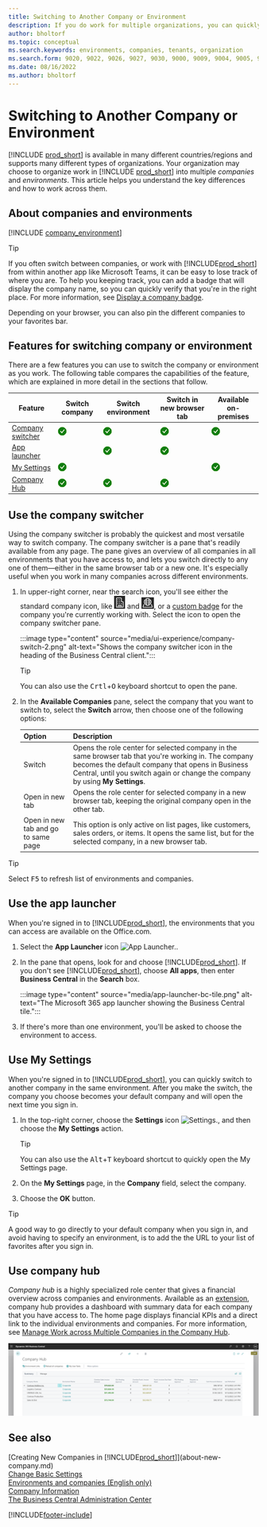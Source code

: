 ```yaml
---
title: Switching to Another Company or Environment
description: If you do work for multiple organizations, you can quickly switch between the environments and companies.
author: bholtorf
ms.topic: conceptual
ms.search.keywords: environments, companies, tenants, organization
ms.search.form: 9020, 9022, 9026, 9027, 9030, 9000, 9009, 9004, 9005, 9024, 9006, 9007, 9010, 9016, 9017
ms.date: 08/16/2022
ms.author: bholtorf
---
```


# Switching to Another Company or Environment

[!INCLUDE [prod_short](includes/prod_short.md)] is available in many different countries/regions and supports many different types of organizations. Your organization may choose to organize work in [!INCLUDE [prod_short](includes/prod_short.md)] into multiple *companies* and *environments*. This article helps you understand the key differences and how to work across them.

## About companies and environments

[!INCLUDE [company_environment](includes/company_environment.md)]

> [!TIP]
> If you often switch between companies, or work with [!INCLUDE[prod_short](includes/prod_short.md)] from within another app like Microsoft Teams, it can be easy to lose track of where you are. To help you keeping track, you can add a badge that will display the company name, so you can quickly verify that you're in the right place. For more information, see [Display a company badge](admin-company-information.md#badge).
> 
> Depending on your browser, you can also pin the different companies to your favorites bar.  

<!--
[!INCLUDE [about-ui-learn](includes/about-ui-learn.md)]-->

## Features for switching company or environment

There are a few features you can use to switch the company or environment as you work. The following table compares the capabilities of the feature, which are explained in more detail in the sections that follow.

|Feature|Switch company|Switch environment|Switch in new browser tab| Available on-premises|
|-------|--------------|------------------|-------------------------|----------------------|
|[Company switcher](#use-the-company-switcher)|![check mark](media/check.png "check")|![check mark](media/check.png "check")|![check mark](media/check.png "check")|![check mark](media/check.png "check")|
|[App launcher](#use-the-app-launcher)||![check mark](media/check.png "check")|![check mark](media/check.png "check")||
|[My Settings](#use-my-settings)|![check mark](media/check.png "check")|||![check mark](media/check.png "check")|
|[Company Hub](#use-company-hub)|![check mark](media/check.png "check")|![check mark](media/check.png "check")|![check mark](media/check.png "check")||

## Use the company switcher

Using the company switcher is probably the quickest and most versatile way to switch company. The company switcher is a pane that's readily available from any page. The pane gives an overview of all companies in all environments that you have access to, and lets you switch directly to any one of them&mdash;either in the same browser tab or a new one. It's especially useful when you work in many companies across different environments.

1. In upper-right corner, near the search icon, you'll see either the standard company icon, like ![company icon Launcher.](media/ui-experience/company-icon.png "Displays the company switcher icon used when there is a single environment") and ![company-icon-mult-env](media/ui-experience/company-icon-multi-env.png "Displays the company switcher icon used when there are multiple environments"), or a [custom badge](admin-company-information.md#badge) for the company you're currently working with. Select the icon to open the company switcher pane.

   :::image type="content" source="media/ui-experience/company-switch-2.png" alt-text="Shows the company switcher icon in the heading of the Business Central client.":::  

   > [!TIP]
   > You can also use the <kbd>Crtl</kbd>+<kbd>O</kbd> keyboard shortcut to open the pane.
2. In the **Available Companies** pane, select the company that you want to switch to, select the **Switch** arrow, then choose one of the following options:

   |Option|Description|
   |------|-----------|
   |Switch|Opens the role center for selected company in the same browser tab that you're working in. The company becomes the default company that opens in Business Central, until you switch again or change the company by using **My Settings**. |
   |Open in new tab|Opens the role center for selected company in a new browser tab, keeping the original company open in the other tab.|
   |Open in new tab and go to same page|This option is only active on list pages, like customers, sales orders, or items. It opens the same list, but for the selected company, in a new browser tab. |

> [!TIP]
> Select <kbd>F5</kbd> to refresh list of environments and companies.

## Use the app launcher

When you're signed in to [!INCLUDE[prod_short](includes/prod_short.md)], the environments that you can access are available on the Office.com.  

1. Select the **App Launcher** icon ![App Launcher.](media/app-launcher-icon.png "The App Launcher provides access to more features").
2. In the pane that opens, look for and choose [!INCLUDE[prod_short](includes/prod_short.md)]. If you don't see [!INCLUDE[prod_short](includes/prod_short.md)], choose **All apps**, then enter **Business Central** in the **Search** box.

   :::image type="content" source="media/app-launcher-bc-tile.png" alt-text="The Microsoft 365 app launcher showing the Business Central tile.":::  

3. If there's more than one environment, you'll be asked to choose the environment to access.

<!--
The following image shows tiles for accessing production and sandbox environments on the Dynamics 365 Home page.

:::image type="content" source="media/app-picker-environments.png" alt-text="The Dynamics 365 Home page showing production and sandbox environments.":::
-->
## Use My Settings

When you're signed in to [!INCLUDE[prod_short](includes/prod_short.md)], you can quickly switch to another company in the same environment. After you make the switch, the company you choose becomes your default company and will open the next time you sign in.

1. In the top-right corner, choose the **Settings** icon ![Settings.](media/ui-experience/settings_icon_small.png "Settings icon for role center"), and then choose the **My Settings** action.

    > [!TIP]
    > You can also use the <kbd>Alt</kbd>+<kbd>T</kbd> keyboard shortcut to quickly open the My Settings page.

2. On the **My Settings** page, in the **Company** field, select the company.  
3. Choose the **OK** button.

> [!TIP]
> A good way to go directly to your default company when you sign in, and avoid having to specify an environment, is to add the the URL to your list of favorites after you sign in.

## Use company hub

*Company hub* is a highly specialized role center that gives a financial overview across companies and environments. Available as an [extension](ui-extensions-company-hub.md), company hub provides a dashboard with summary data for each company that you have access to. The home page displays financial KPIs and a direct link to the individual environments and companies. For more information, see [Manage Work across Multiple Companies in the Company Hub](company-hub.md).

[![Shows the company hub page that lists all companies.](media/company-hub.png)](media/company-hub.png#lightbox)  

## See also

[Creating New Companies in [!INCLUDE[prod_short](includes/prod_short.md)]](about-new-company.md)  
[Change Basic Settings](ui-change-basic-settings.md)  
[Environments and companies (English only)](/dynamics365/business-central/dev-itpro/administration/tenant-environment-topology)  
[Company Information](admin-company-information.md)  
[The Business Central Administration Center](/dynamics365/business-central/dev-itpro/administration/tenant-admin-center)  

[!INCLUDE[footer-include](includes/footer-banner.md)]
